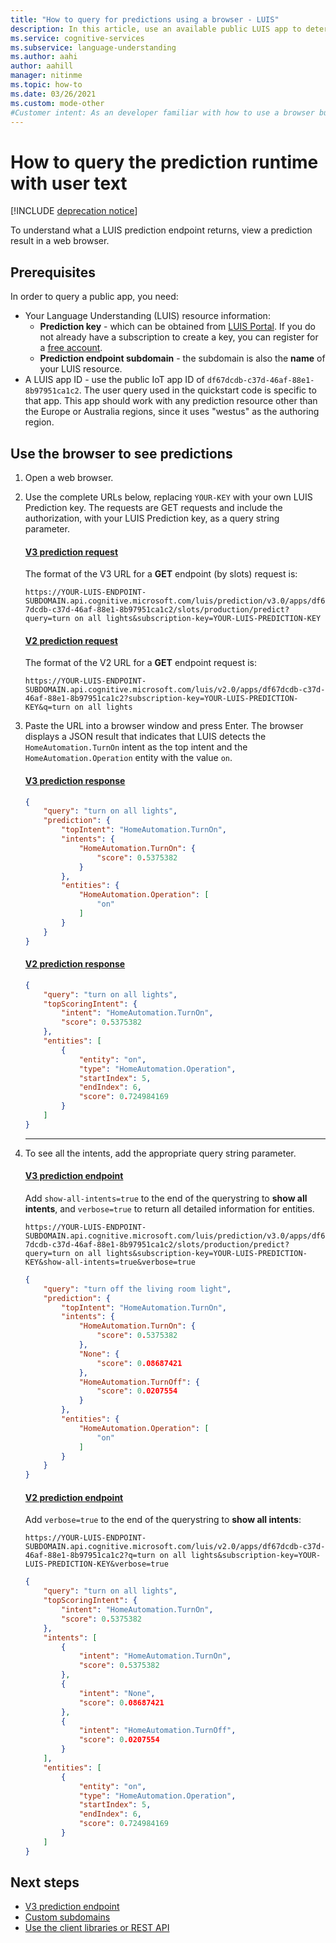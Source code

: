 ```yaml
---
title: "How to query for predictions using a browser - LUIS"
description: In this article, use an available public LUIS app to determine a user's intention from conversational text in a browser.
ms.service: cognitive-services
ms.subservice: language-understanding
ms.author: aahi
author: aahill
manager: nitinme
ms.topic: how-to
ms.date: 03/26/2021
ms.custom: mode-other
#Customer intent: As an developer familiar with how to use a browser but new to the LUIS service, I want to query the LUIS endpoint of a published model so that I can see the JSON prediction response.
---
```


# How to query the prediction runtime with user text

[!INCLUDE [deprecation notice](./includes/deprecation-notice.md)]


To understand what a LUIS prediction endpoint returns, view a prediction result in a web browser.

## Prerequisites

In order to query a public app, you need:

* Your Language Understanding (LUIS) resource information:
    * **Prediction key** - which can be obtained from [LUIS Portal](https://www.luis.ai/). If you do not already have a subscription to create a key, you can register for a [free account](https://azure.microsoft.com/free/cognitive-services).
    * **Prediction endpoint subdomain** - the subdomain is also the **name** of your LUIS resource.
* A LUIS app ID - use the public IoT app ID of `df67dcdb-c37d-46af-88e1-8b97951ca1c2`. The user query used in the quickstart code is specific to that app. This app should work with any prediction resource other than the Europe or Australia regions, since it uses "westus" as the authoring region.

## Use the browser to see predictions

1. Open a web browser.
1. Use the complete URLs below, replacing `YOUR-KEY` with your own LUIS Prediction key. The requests are GET requests and include the authorization, with your LUIS Prediction key, as a query string parameter.

    #### [V3 prediction request](#tab/V3-1-1)


    The format of the V3 URL for a **GET** endpoint (by slots) request is:

    `
    https://YOUR-LUIS-ENDPOINT-SUBDOMAIN.api.cognitive.microsoft.com/luis/prediction/v3.0/apps/df67dcdb-c37d-46af-88e1-8b97951ca1c2/slots/production/predict?query=turn on all lights&subscription-key=YOUR-LUIS-PREDICTION-KEY
    `

    #### [V2 prediction request](#tab/V2-1-2)

    The format of the V2 URL for a **GET** endpoint request is:

    `
    https://YOUR-LUIS-ENDPOINT-SUBDOMAIN.api.cognitive.microsoft.com/luis/v2.0/apps/df67dcdb-c37d-46af-88e1-8b97951ca1c2?subscription-key=YOUR-LUIS-PREDICTION-KEY&q=turn on all lights
    `

1. Paste the URL into a browser window and press Enter. The browser displays a JSON result that indicates that LUIS detects the `HomeAutomation.TurnOn` intent as the top intent and the `HomeAutomation.Operation` entity with the value `on`.

    #### [V3 prediction response](#tab/V3-2-1)

    ```JSON
    {
        "query": "turn on all lights",
        "prediction": {
            "topIntent": "HomeAutomation.TurnOn",
            "intents": {
                "HomeAutomation.TurnOn": {
                    "score": 0.5375382
                }
            },
            "entities": {
                "HomeAutomation.Operation": [
                    "on"
                ]
            }
        }
    }
    ```

    #### [V2 prediction response](#tab/V2-2-2)

    ```json
    {
        "query": "turn on all lights",
        "topScoringIntent": {
            "intent": "HomeAutomation.TurnOn",
            "score": 0.5375382
        },
        "entities": [
            {
                "entity": "on",
                "type": "HomeAutomation.Operation",
                "startIndex": 5,
                "endIndex": 6,
                "score": 0.724984169
            }
        ]
    }
    ```

    * * *

1. To see all the intents, add the appropriate query string parameter.

    #### [V3 prediction endpoint](#tab/V3-3-1)

    Add `show-all-intents=true` to the end of the querystring to **show all intents**, and `verbose=true` to return all detailed information for entities.

    `
    https://YOUR-LUIS-ENDPOINT-SUBDOMAIN.api.cognitive.microsoft.com/luis/prediction/v3.0/apps/df67dcdb-c37d-46af-88e1-8b97951ca1c2/slots/production/predict?query=turn on all lights&subscription-key=YOUR-LUIS-PREDICTION-KEY&show-all-intents=true&verbose=true
    `

    ```JSON
    {
        "query": "turn off the living room light",
        "prediction": {
            "topIntent": "HomeAutomation.TurnOn",
            "intents": {
                "HomeAutomation.TurnOn": {
                    "score": 0.5375382
                },
                "None": {
                    "score": 0.08687421
                },
                "HomeAutomation.TurnOff": {
                    "score": 0.0207554
                }
            },
            "entities": {
                "HomeAutomation.Operation": [
                    "on"
                ]
            }
        }
    }
    ```

    #### [V2 prediction endpoint](#tab/V2)

    Add `verbose=true` to the end of the querystring to **show all intents**:

    `
    https://YOUR-LUIS-ENDPOINT-SUBDOMAIN.api.cognitive.microsoft.com/luis/v2.0/apps/df67dcdb-c37d-46af-88e1-8b97951ca1c2?q=turn on all lights&subscription-key=YOUR-LUIS-PREDICTION-KEY&verbose=true
    `

    ```json
    {
        "query": "turn on all lights",
        "topScoringIntent": {
            "intent": "HomeAutomation.TurnOn",
            "score": 0.5375382
        },
        "intents": [
            {
                "intent": "HomeAutomation.TurnOn",
                "score": 0.5375382
            },
            {
                "intent": "None",
                "score": 0.08687421
            },
            {
                "intent": "HomeAutomation.TurnOff",
                "score": 0.0207554
            }
        ],
        "entities": [
            {
                "entity": "on",
                "type": "HomeAutomation.Operation",
                "startIndex": 5,
                "endIndex": 6,
                "score": 0.724984169
            }
        ]
    }
    ```

## Next steps

* [V3 prediction endpoint](luis-migration-api-v3.md)
* [Custom subdomains](../cognitive-services-custom-subdomains.md)
* [Use the client libraries or REST API](client-libraries-rest-api.md)
